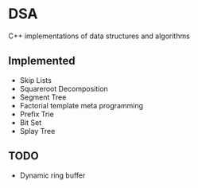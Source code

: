 # DSA
C++ implementations of data structures and algorithms

## Implemented
- Skip Lists
- Squareroot Decomposition
- Segment Tree
- Factorial template meta programming
- Prefix Trie
- Bit Set
- Splay Tree

## TODO
 - Dynamic ring buffer
